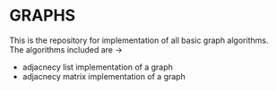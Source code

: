 # GRAPHS
This is the repository for implementation of all basic graph algorithms.<br>
The algorithms included are ->
- adjacnecy list implementation of a graph
- adjacnecy matrix implementation of a graph
